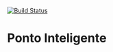 [![Build Status](https://travis-ci.org/giomendo/pontoInteligente-api.svg?branch=master)](https://travis-ci.org/giomendo/pontoInteligente-api)

# Ponto Inteligente
